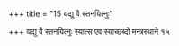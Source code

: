 +++
title = "15 यद्यु वै स्तनयित्नुः"

+++
यद्यु वै स्तनयित्नुः स्यात्स एव स्याच्छब्दो मन्त्रस्थाने १५